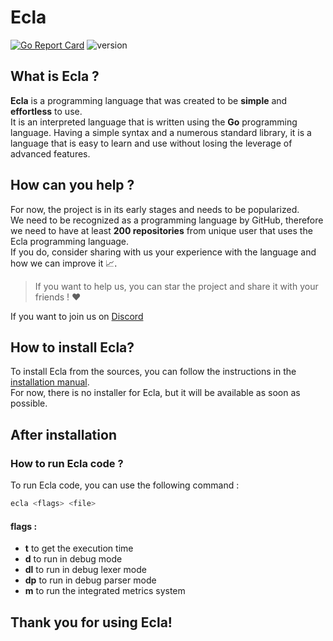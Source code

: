 # Ecla

[![Go Report Card](https://goreportcard.com/badge/github.com/Eclalang/Ecla)](https://goreportcard.com/report/github.com/Eclalang/Ecla)
![version](https://img.shields.io/github/go-mod/go-version/Eclalang/Ecla?style=plastic)

## What is Ecla ?

**Ecla** is a programming language that was created to be **simple** and **effortless** to use.  
It is an interpreted language that is written using the **Go** programming language.
Having a simple syntax and a numerous standard library, it is a language that is easy to learn and use without losing the leverage of advanced features.

## How can you help ?

For now, the project is in its early stages and needs to be popularized.  
We need to be recognized as a programming language by GitHub, therefore we need to have at least **200 repositories** from unique user that uses the Ecla programming language.  
If you do, consider sharing with us your experience with the language and how we can improve it 📈. 

> If you want to help us, you can star the project and share it with your friends ! ❤️  

If you want to join us on [Discord](https://discord.gg/xYnaAjEFgs)

## How to install Ecla?

To install Ecla from the sources, you can follow the instructions in the [installation manual](https://github.com/Eclalang/Ecla/blob/main/INSTALL.md).  
For now, there is no installer for Ecla, but it will be available as soon as possible.

## After installation

### How to run Ecla code ?

To run Ecla code, you can use the following command :

```bash
ecla <flags> <file>
```
#### flags :

- **t** to get the execution time
- **d** to run in debug mode
- **dl** to run in debug lexer mode
- **dp** to run in debug parser mode
- **m** to run the integrated metrics system

## Thank you for using Ecla!
